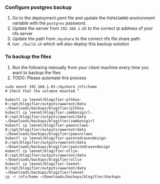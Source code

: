 ### Configure postgres backup

1. Go to the deployment.yaml file and update the `PGPASSWORD` environment variable with the `postgres` password.
2. Update the server from `192.168.1.65` to the correct ip address of your nfs server
3. Update the path from `/myshare` to the correct nfs file share path
4. run `./build.sh` which will also deploy this backup solution

### To backup the files

1. Run the following manually from your client machine every time you want to backup the files
2. TODO: Please automate this process
```
sudo mount 192.168.1.65:/myshare /nfs/home
# Check that the volumne mounted ^

kubectl cp leenet/blogifier-plhhoa-0:/opt/blogifier/outputs/wwwroot/data ~/Downloads/backups/blogifier/plhhoa
kubectl cp leenet/blogifier-zambonigirl-0:/opt/blogifier/outputs/wwwroot/data ~/Downloads/backups/blogifier/zambonigirl
kubectl cp leenet/blogifier-pawsnclaws-0:/opt/blogifier/outputs/wwwroot/data ~/Downloads/backups/blogifier/pawsnclaws
kubectl cp leenet/blogifier-paintedravendesign-0:/opt/blogifier/outputs/wwwroot/data ~/Downloads/backups/blogifier/paintedravendesign
kubectl cp leenet/blogifier-ollie-0:/opt/blogifier/outputs/wwwroot/data ~/Downloads/backups/blogifier/ollie
kubectl cp leenet/blogifier-leenet-0:/opt/blogifier/outputs/wwwroot/data ~/Downloads/backups/blogifier/leenet
cp -r /nfs/home ~/Downloads/backups/blogifier/backups
```